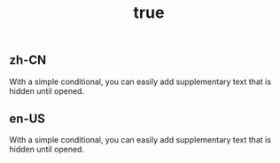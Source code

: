 ﻿---
order: 4
title:
  zh-CN: 自定义操作
  en-US: Custom actions 
---

## zh-CN

With a simple conditional, you can easily add supplementary text that is hidden until opened.

## en-US

With a simple conditional, you can easily add supplementary text that is hidden until opened.

